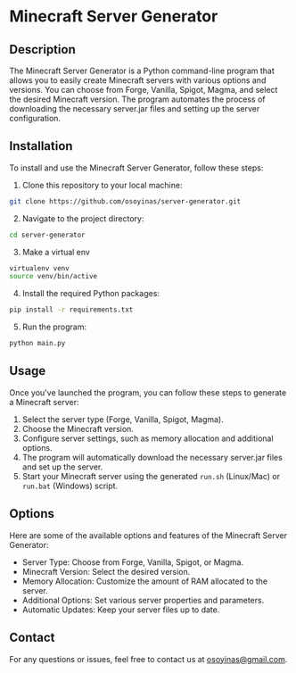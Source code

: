 # Minecraft Server Generator

## Description

The Minecraft Server Generator is a Python command-line program that allows you to easily create Minecraft servers with various options and versions. You can choose from Forge, Vanilla, Spigot, Magma, and select the desired Minecraft version. The program automates the process of downloading the necessary server.jar files and setting up the server configuration.

## Installation

To install and use the Minecraft Server Generator, follow these steps:

1. Clone this repository to your local machine:

```bash
git clone https://github.com/osoyinas/server-generator.git
```

2. Navigate to the project directory:

```bash
cd server-generator
```

3. Make a virtual env

```bash
virtualenv venv
source venv/bin/active
```

4. Install the required Python packages:

```bash
pip install -r requirements.txt
```

5. Run the program:

```bash
python main.py
```

## Usage

Once you've launched the program, you can follow these steps to generate a Minecraft server:

1. Select the server type (Forge, Vanilla, Spigot, Magma).
2. Choose the Minecraft version.
3. Configure server settings, such as memory allocation and additional options.
4. The program will automatically download the necessary server.jar files and set up the server.
5. Start your Minecraft server using the generated `run.sh` (Linux/Mac) or `run.bat` (Windows) script.

## Options

Here are some of the available options and features of the Minecraft Server Generator:

- Server Type: Choose from Forge, Vanilla, Spigot, or Magma.
- Minecraft Version: Select the desired version.
- Memory Allocation: Customize the amount of RAM allocated to the server.
- Additional Options: Set various server properties and parameters.
- Automatic Updates: Keep your server files up to date.

## Contact

For any questions or issues, feel free to contact us at osoyinas@gmail.com.
